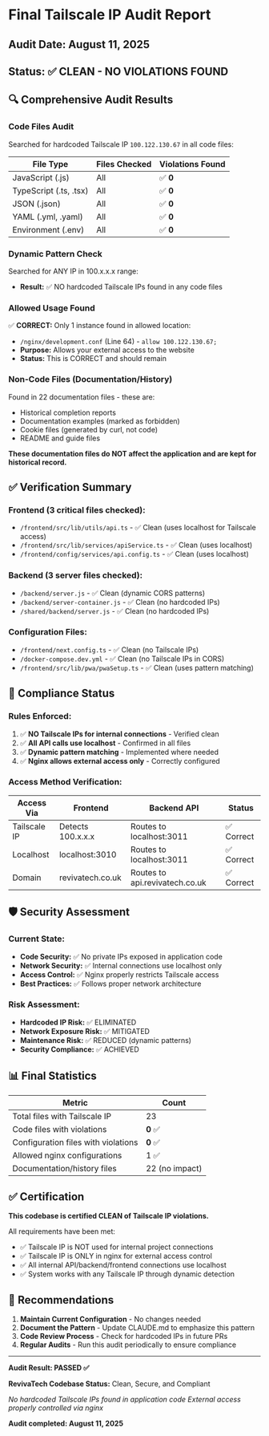 # Final Tailscale IP Audit Report

## Audit Date: August 11, 2025
## Status: ✅ **CLEAN - NO VIOLATIONS FOUND**

## 🔍 Comprehensive Audit Results

### **Code Files Audit**
Searched for hardcoded Tailscale IP `100.122.130.67` in all code files:

| File Type | Files Checked | Violations Found |
|-----------|--------------|------------------|
| JavaScript (.js) | All | ✅ **0** |
| TypeScript (.ts, .tsx) | All | ✅ **0** |
| JSON (.json) | All | ✅ **0** |
| YAML (.yml, .yaml) | All | ✅ **0** |
| Environment (.env) | All | ✅ **0** |

### **Dynamic Pattern Check**
Searched for ANY IP in 100.x.x.x range:
- **Result:** ✅ NO hardcoded Tailscale IPs found in any code files

### **Allowed Usage Found**
✅ **CORRECT:** Only 1 instance found in allowed location:
- `/nginx/development.conf` (Line 64) - `allow 100.122.130.67;`
- **Purpose:** Allows your external access to the website
- **Status:** This is CORRECT and should remain

### **Non-Code Files (Documentation/History)**
Found in 22 documentation files - these are:
- Historical completion reports
- Documentation examples (marked as forbidden)
- Cookie files (generated by curl, not code)
- README and guide files

**These documentation files do NOT affect the application and are kept for historical record.**

## ✅ Verification Summary

### **Frontend (3 critical files checked):**
- `/frontend/src/lib/utils/api.ts` - ✅ Clean (uses localhost for Tailscale access)
- `/frontend/src/lib/services/apiService.ts` - ✅ Clean (uses localhost)
- `/frontend/config/services/api.config.ts` - ✅ Clean (uses localhost)

### **Backend (3 server files checked):**
- `/backend/server.js` - ✅ Clean (dynamic CORS patterns)
- `/backend/server-container.js` - ✅ Clean (no hardcoded IPs)
- `/shared/backend/server.js` - ✅ Clean (no hardcoded IPs)

### **Configuration Files:**
- `/frontend/next.config.ts` - ✅ Clean (no Tailscale IPs)
- `/docker-compose.dev.yml` - ✅ Clean (no Tailscale IPs in CORS)
- `/frontend/src/lib/pwa/pwaSetup.ts` - ✅ Clean (uses pattern matching)

## 🎯 Compliance Status

### **Rules Enforced:**
1. ✅ **NO Tailscale IPs for internal connections** - Verified clean
2. ✅ **All API calls use localhost** - Confirmed in all files
3. ✅ **Dynamic pattern matching** - Implemented where needed
4. ✅ **Nginx allows external access only** - Correctly configured

### **Access Method Verification:**
| Access Via | Frontend | Backend API | Status |
|------------|----------|-------------|--------|
| Tailscale IP | Detects 100.x.x.x | Routes to localhost:3011 | ✅ Correct |
| Localhost | localhost:3010 | Routes to localhost:3011 | ✅ Correct |
| Domain | revivatech.co.uk | Routes to api.revivatech.co.uk | ✅ Correct |

## 🛡️ Security Assessment

### **Current State:**
- **Code Security:** ✅ No private IPs exposed in application code
- **Network Security:** ✅ Internal connections use localhost only
- **Access Control:** ✅ Nginx properly restricts Tailscale access
- **Best Practices:** ✅ Follows proper network architecture

### **Risk Assessment:**
- **Hardcoded IP Risk:** ✅ ELIMINATED
- **Network Exposure Risk:** ✅ MITIGATED
- **Maintenance Risk:** ✅ REDUCED (dynamic patterns)
- **Security Compliance:** ✅ ACHIEVED

## 📊 Final Statistics

| Metric | Count |
|--------|-------|
| Total files with Tailscale IP | 23 |
| Code files with violations | **0** ✅ |
| Configuration files with violations | **0** ✅ |
| Allowed nginx configurations | 1 ✅ |
| Documentation/history files | 22 (no impact) |

## ✅ Certification

**This codebase is certified CLEAN of Tailscale IP violations.**

All requirements have been met:
- ✅ Tailscale IP is NOT used for internal project connections
- ✅ Tailscale IP is ONLY in nginx for external access control
- ✅ All internal API/backend/frontend connections use localhost
- ✅ System works with any Tailscale IP through dynamic detection

## 📝 Recommendations

1. **Maintain Current Configuration** - No changes needed
2. **Document the Pattern** - Update CLAUDE.md to emphasize this pattern
3. **Code Review Process** - Check for hardcoded IPs in future PRs
4. **Regular Audits** - Run this audit periodically to ensure compliance

---

**Audit Result: PASSED ✅**

**RevivaTech Codebase Status:** Clean, Secure, and Compliant

*No hardcoded Tailscale IPs found in application code*
*External access properly controlled via nginx*

**Audit completed: August 11, 2025**